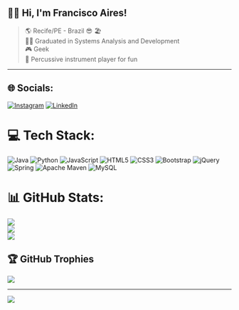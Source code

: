 ## 👨‍💻 Hi, I'm <strong>Francisco Aires!</strong>

>  :earth_americas:	Recife/PE - Brazil :sunglasses: :beach_umbrella: <br>
:man_student: Graduated in Systems Analysis and Development <br>
:video_game: Geek <br>
:drum: Percussive instrument player for fun

----


## 🌐 Socials:
[![Instagram](https://img.shields.io/badge/Instagram-%23E4405F.svg?logo=Instagram&logoColor=white)](https://instagram.com/euxicoaires) [![LinkedIn](https://img.shields.io/badge/LinkedIn-%230077B5.svg?logo=linkedin&logoColor=white)](https://linkedin.com/in/franciscoairesjr) 

# 💻 Tech Stack:
![Java](https://img.shields.io/badge/java-%23ED8B00.svg?style=for-the-badge&logo=java&logoColor=white) ![Python](https://img.shields.io/badge/python-3670A0?style=for-the-badge&logo=python&logoColor=ffdd54) ![JavaScript](https://img.shields.io/badge/javascript-%23323330.svg?style=for-the-badge&logo=javascript&logoColor=%23F7DF1E) ![HTML5](https://img.shields.io/badge/html5-%23E34F26.svg?style=for-the-badge&logo=html5&logoColor=white) ![CSS3](https://img.shields.io/badge/css3-%231572B6.svg?style=for-the-badge&logo=css3&logoColor=white)  ![Bootstrap](https://img.shields.io/badge/bootstrap-%23563D7C.svg?style=for-the-badge&logo=bootstrap&logoColor=white) ![jQuery](https://img.shields.io/badge/jquery-%230769AD.svg?style=for-the-badge&logo=jquery&logoColor=white) ![Spring](https://img.shields.io/badge/spring-%236DB33F.svg?style=for-the-badge&logo=spring&logoColor=white) ![Apache Maven](https://img.shields.io/badge/Apache%20Maven-C71A36?style=for-the-badge&logo=Apache%20Maven&logoColor=white) ![MySQL](https://img.shields.io/badge/mysql-%2300f.svg?style=for-the-badge&logo=mysql&logoColor=white)
# 📊 GitHub Stats:
![](https://github-readme-stats.vercel.app/api?username=xicoaires&theme=radical&hide_border=false&include_all_commits=false&count_private=false)<br/>
![](https://github-readme-streak-stats.herokuapp.com/?user=xicoaires&theme=radical&hide_border=false)<br/>
![](https://github-readme-stats.vercel.app/api/top-langs/?username=xicoaires&theme=radical&hide_border=false&include_all_commits=false&count_private=false&layout=compact)

## 🏆 GitHub Trophies
![](https://github-profile-trophy.vercel.app/?username=xicoaires&theme=radical&no-frame=false&no-bg=true&margin-w=4)

---
[![](https://visitcount.itsvg.in/api?id=xicoaires&icon=0&color=0)](https://visitcount.itsvg.in)

<!-- Proudly created with GPRM ( https://gprm.itsvg.in ) -->
